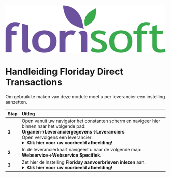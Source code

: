 <img src="../../fslogo.png">

# Handleiding Floriday Direct Transactions

Om gebruik te maken van deze module moet u per leverancier een instelling aanzetten.

|Stap|Uitleg|
|:--|:--|
|**1**|Open vanuit uw navigator het constanten scherm en navigeer hier binnen naar het volgende pad:<br>**Organen→Leveranciergegevens→Leveranciers**<br>Open vervolgens een leverancier.<details><summary><b>Klik hier voor uw voorbeeld afbeelding!</b></summary><img src="Direct/1.png"</details>|
|**2**|In de leverancierkaart navigeert u naar de volgende map:<br>**Webservice→Webservice Specifiek**.|
|**3**|Zet hier de instelling **Floriday aanvoerbrieven inlezen** aan.<details><summary><b>Klik hier voor uw voorbeeld afbeelding!</b></summary><img src="Direct/1.png"</details>|